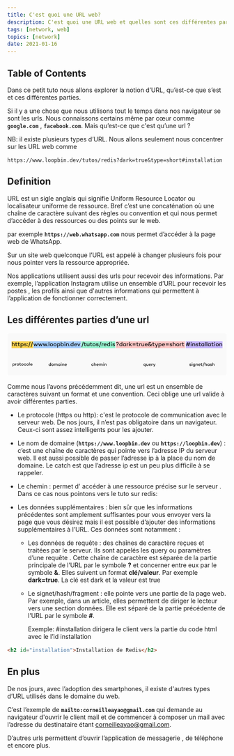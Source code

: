 ```yaml
---
title: C'est quoi une URL web?
description: C'est quoi une URL web et quelles sont ces différentes parties?
tags: [network, web]
topics: [network]
date: 2021-01-16
---
```


## Table of Contents

Dans ce petit tuto nous allons explorer la notion d’URL, qu’est-ce que s’est et ces différentes parties.

Si il y a une chose que nous utilisons tout le temps dans nos navigateur se sont les urls. Nous connaissons certains même par cœur comme **`google.com`** , **`facebook.com`**. Mais qu’est-ce que c'est qu’une url ?

NB: il existe plusieurs types d’URL. Nous allons seulement nous concentrer sur les URL web comme

```
https://www.loopbin.dev/tutos/redis?dark=true&type=short#installation
```

## Definition

URL est un sigle anglais qui signifie Uniform Resource Locator ou localisateur uniforme de ressource. Bref c’est une concaténation où une chaîne de caractère suivant des règles ou convention et qui nous permet d’accéder à des ressources ou des points sur le web.

par exemple **`https://web.whatsapp.com`** nous permet d’accéder à la page web de WhatsApp.

Sur un site web quelconque l’URL est appelé à changer plusieurs fois pour nous pointer vers la ressource appropriée.

Nos applications utilisent aussi des urls pour recevoir des informations. Par exemple, l’application Instagram utilise un ensemble d’URL pour recevoir les postes , les profils ainsi que d'autres informations qui permettent à l’application de fonctionner correctement.

## Les différentes parties d’une url

![Les parties](./images/parties.jpg)

Comme nous l’avons précédemment dit, une url est un ensemble de caractères suivant un format et une convention. Ceci oblige une url valide à avoir différentes parties.

- Le protocole (https ou http): c'est le protocole de communication avec le serveur web. De nos jours, il n’est pas obligatoire dans un navigateur. Ceux-ci sont assez intelligents pour les ajouter.
- Le nom de domaine (**`https://www.loopbin.dev`** ou **`https://loopbin.dev`**) : c’est une chaîne de caractères qui pointe vers l’adresse IP du serveur web. Il est aussi possible de passer l’adresse ip à la place du nom de domaine. Le catch est que l’adresse ip est un peu plus difficile à se rappeler.

- Le chemin : permet d' accéder à une ressource précise sur le serveur . Dans ce cas nous pointons vers le tuto sur redis:

- Les données supplémentaires : bien sûr que les informations précédentes sont amplement suffisantes pour vous envoyer vers la page que vous désirez mais il est possible d’ajouter des informations supplémentaires à l’URL. Ces données sont notamment :

  - Les données de requête : des chaînes de caractère reçues et traitées par le serveur. Ils sont appelés les query ou paramètres d’une requête . Cette chaîne de caractère est séparée de la partie principale de l’URL par le symbole **?** et concerner entre eux par le symbole **&**. Elles suivent un format **clé/valeur**. Par exemple **dark=true**. La clé est dark et la valeur est true

  - Le signet/hash/fragment : elle pointe vers une partie de la page web. Par exemple, dans un article, elles permettent de diriger le lecteur vers une section données. Elle est séparé de la partie précédente de l’URL par le symbole **#**.

    Exemple: #installation dirigera le client vers la partie du code html avec le I’id installation

```html
<h2 id="installation">Installation de Redis</h2>
```

## En plus

De nos jours, avec l’adoption des smartphones, il existe d'autres types d’URL utilisés dans le domaine du web.

C’est l’exemple de **`mailto:corneilleayao@gmail.com`** qui demande au navigateur d'ouvrir le client mail et de commencer à composer un mail avec l’adresse du destinataire étant corneilleayao@gmail.com.

D’autres urls permettent d’ouvrir l’application de messagerie , de téléphone et encore plus.
